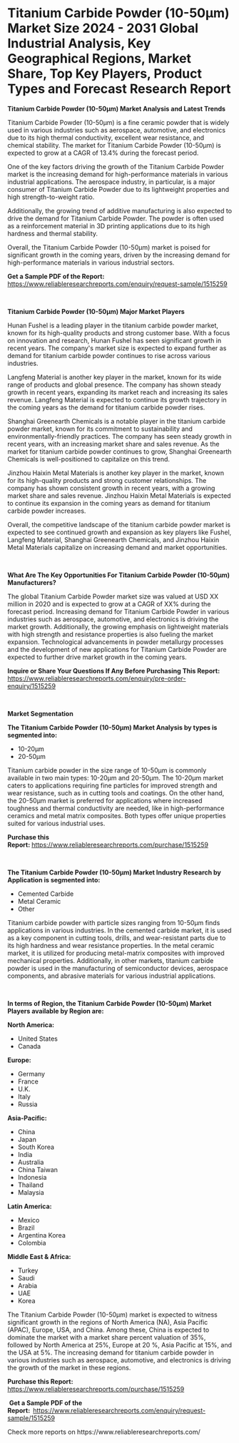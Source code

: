 <p><h1>Titanium Carbide Powder (10-50μm) Market Size 2024 - 2031 Global Industrial Analysis, Key Geographical Regions, Market Share, Top Key Players, Product Types and Forecast Research Report</h1></p><p><strong>Titanium Carbide Powder (10-50μm) Market Analysis and Latest Trends</strong></p>
<p><p>Titanium Carbide Powder (10-50μm) is a fine ceramic powder that is widely used in various industries such as aerospace, automotive, and electronics due to its high thermal conductivity, excellent wear resistance, and chemical stability. The market for Titanium Carbide Powder (10-50μm) is expected to grow at a CAGR of 13.4% during the forecast period.</p><p>One of the key factors driving the growth of the Titanium Carbide Powder market is the increasing demand for high-performance materials in various industrial applications. The aerospace industry, in particular, is a major consumer of Titanium Carbide Powder due to its lightweight properties and high strength-to-weight ratio.</p><p>Additionally, the growing trend of additive manufacturing is also expected to drive the demand for Titanium Carbide Powder. The powder is often used as a reinforcement material in 3D printing applications due to its high hardness and thermal stability.</p><p>Overall, the Titanium Carbide Powder (10-50μm) market is poised for significant growth in the coming years, driven by the increasing demand for high-performance materials in various industrial sectors.</p></p>
<p><strong>Get a Sample PDF of the Report:&nbsp;</strong> <a href="https://www.reliableresearchreports.com/enquiry/request-sample/1515259">https://www.reliableresearchreports.com/enquiry/request-sample/1515259</a></p>
<p>&nbsp;</p>
<p><strong>Titanium Carbide Powder (10-50μm) Major Market Players</strong></p>
<p><p>Hunan Fushel is a leading player in the titanium carbide powder market, known for its high-quality products and strong customer base. With a focus on innovation and research, Hunan Fushel has seen significant growth in recent years. The company's market size is expected to expand further as demand for titanium carbide powder continues to rise across various industries.</p><p>Langfeng Material is another key player in the market, known for its wide range of products and global presence. The company has shown steady growth in recent years, expanding its market reach and increasing its sales revenue. Langfeng Material is expected to continue its growth trajectory in the coming years as the demand for titanium carbide powder rises.</p><p>Shanghai Greenearth Chemicals is a notable player in the titanium carbide powder market, known for its commitment to sustainability and environmentally-friendly practices. The company has seen steady growth in recent years, with an increasing market share and sales revenue. As the market for titanium carbide powder continues to grow, Shanghai Greenearth Chemicals is well-positioned to capitalize on this trend.</p><p>Jinzhou Haixin Metal Materials is another key player in the market, known for its high-quality products and strong customer relationships. The company has shown consistent growth in recent years, with a growing market share and sales revenue. Jinzhou Haixin Metal Materials is expected to continue its expansion in the coming years as demand for titanium carbide powder increases.</p><p>Overall, the competitive landscape of the titanium carbide powder market is expected to see continued growth and expansion as key players like Fushel, Langfeng Material, Shanghai Greenearth Chemicals, and Jinzhou Haixin Metal Materials capitalize on increasing demand and market opportunities.</p></p>
<p>&nbsp;</p>
<p><strong>What Are The Key Opportunities For Titanium Carbide Powder (10-50μm) Manufacturers?</strong></p>
<p><p>The global Titanium Carbide Powder market size was valued at USD XX million in 2020 and is expected to grow at a CAGR of XX% during the forecast period. Increasing demand for Titanium Carbide Powder in various industries such as aerospace, automotive, and electronics is driving the market growth. Additionally, the growing emphasis on lightweight materials with high strength and resistance properties is also fueling the market expansion. Technological advancements in powder metallurgy processes and the development of new applications for Titanium Carbide Powder are expected to further drive market growth in the coming years.</p></p>
<p><strong>Inquire or Share Your Questions If Any Before Purchasing This Report:</strong> <a href="https://www.reliableresearchreports.com/enquiry/pre-order-enquiry/1515259">https://www.reliableresearchreports.com/enquiry/pre-order-enquiry/1515259</a></p>
<p>&nbsp;</p>
<p><strong>Market Segmentation</strong></p>
<p><strong>The Titanium Carbide Powder (10-50μm) Market Analysis by types is segmented into:</strong></p>
<p><ul><li>10-20μm</li><li>20-50μm</li></ul></p>
<p><p>Titanium carbide powder in the size range of 10-50μm is commonly available in two main types: 10-20μm and 20-50μm. The 10-20μm market caters to applications requiring fine particles for improved strength and wear resistance, such as in cutting tools and coatings. On the other hand, the 20-50μm market is preferred for applications where increased toughness and thermal conductivity are needed, like in high-performance ceramics and metal matrix composites. Both types offer unique properties suited for various industrial uses.</p></p>
<p><strong>Purchase this Report:&nbsp;</strong><a href="https://www.reliableresearchreports.com/purchase/1515259">https://www.reliableresearchreports.com/purchase/1515259</a></p>
<p>&nbsp;</p>
<p><strong>The Titanium Carbide Powder (10-50μm) Market Industry Research by Application is segmented into:</strong></p>
<p><ul><li>Cemented Carbide</li><li>Metal Ceramic</li><li>Other</li></ul></p>
<p><p>Titanium carbide powder with particle sizes ranging from 10-50μm finds applications in various industries. In the cemented carbide market, it is used as a key component in cutting tools, drills, and wear-resistant parts due to its high hardness and wear resistance properties. In the metal ceramic market, it is utilized for producing metal-matrix composites with improved mechanical properties. Additionally, in other markets, titanium carbide powder is used in the manufacturing of semiconductor devices, aerospace components, and abrasive materials for various industrial applications.</p></p>
<p>&nbsp;</p>
<p><strong>In terms of Region, the Titanium Carbide Powder (10-50μm) Market Players available by Region are:</strong></p>
<p>
    <p> <strong> North America: </strong>
        <ul>
            <li>United States</li>
            <li>Canada</li>
        </ul>
        </p> 
    <p> <strong> Europe: </strong>
        <ul>
            <li>Germany</li>
            <li>France</li>
            <li>U.K.</li>
            <li>Italy</li>
            <li>Russia</li>
        </ul>
        </p> 
    <p> <strong> Asia-Pacific: </strong>
        <ul>
            <li>China</li>
            <li>Japan</li>
            <li>South Korea</li>
            <li>India</li>
            <li>Australia</li>
            <li>China Taiwan</li>
            <li>Indonesia</li>
            <li>Thailand</li>
            <li>Malaysia</li>
        </ul>
        </p> 
    <p> <strong> Latin America: </strong>
        <ul>
            <li>Mexico</li>
            <li>Brazil</li>
            <li>Argentina Korea</li>
            <li>Colombia</li>
        </ul>
        </p> 
    <p> <strong> Middle East & Africa: </strong>
        <ul>
            <li>Turkey</li>
            <li>Saudi</li>
            <li>Arabia</li>
            <li>UAE</li>
            <li>Korea</li>
        </ul>
    </p>
    </p>
<p><p>The Titanium Carbide Powder (10-50μm) market is expected to witness significant growth in the regions of North America (NA), Asia Pacific (APAC), Europe, USA, and China. Among these, China is expected to dominate the market with a market share percent valuation of 35%, followed by North America at 25%, Europe at 20 %, Asia Pacific at 15%, and the USA at 5%. The increasing demand for titanium carbide powder in various industries such as aerospace, automotive, and electronics is driving the growth of the market in these regions.</p></p>
<p><strong>Purchase this Report: </strong><a href="https://www.reliableresearchreports.com/purchase/1515259">https://www.reliableresearchreports.com/purchase/1515259</a></p>
<p>&nbsp;<strong>Get a Sample PDF of the Report:&nbsp;&nbsp;</strong><a href="https://www.reliableresearchreports.com/enquiry/request-sample/1515259">https://www.reliableresearchreports.com/enquiry/request-sample/1515259</a></p>
<p><strong></strong></p>
<p>Check more reports on https://www.reliableresearchreports.com/</p>